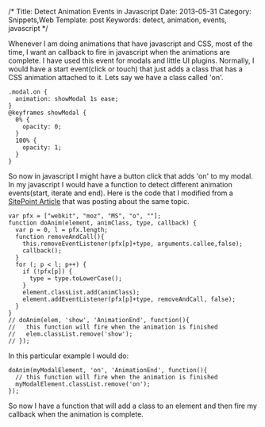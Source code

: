 /*
Title: Detect Animation Events in Javascript
Date: 2013-05-31
Category: Snippets,Web
Template: post
Keywords: detect, animation, events, javascript
*/

Whenever I am doing animations that have javascript and CSS, most of the time, I want an callback to fire in javascript when the animations are complete. I have used this event for modals and little UI plugins. Normally, I would have a start event(click or touch) that just adds a class that has a CSS animation attached to it. Lets say we have a class called 'on'.

    .modal.on {
      animation: showModal 1s ease;
    }
    @keyframes showModal {
      0% {
        opacity: 0;
      }
      100% {
        opacity: 1;
      }
    }

So now in javascript I might have a button click that adds 'on' to my modal. In my javascript I would have a function to detect different animation events(start, iterate and end). Here is the code that I modified from a [SitePoint Article](http://www.sitepoint.com/css3-animation-javascript-event-handlers/ "Sitepoint") that was posting about the same topic.

    var pfx = ["webkit", "moz", "MS", "o", ""];
    function doAnim(element, animClass, type, callback) {
      var p = 0, l = pfx.length;
      function removeAndCall(){
        this.removeEventListener(pfx[p]+type, arguments.callee,false);
        callback();
      }
      for (; p < l; p++) {
        if (!pfx[p]) {
          type = type.toLowerCase();
        }
        element.classList.add(animClass);
        element.addEventListener(pfx[p]+type, removeAndCall, false);
      }
    }
    // doAnim(elem, 'show', 'AnimationEnd', function(){
    //   this function will fire when the animation is finished
    //   elem.classList.remove('show');
    // });

In this particular example I would do:

    doAnim(myModalElement, 'on', 'AnimationEnd', function(){
      // this function will fire when the animation is finished
      myModalElement.classList.remove('on');
    });

So now I have a function that will add a class to an element and then fire my callback when the animation is complete.
